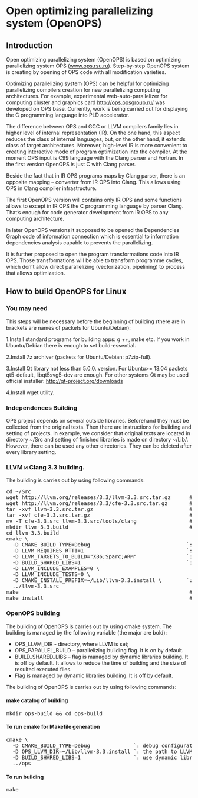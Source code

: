 Open optimizing parallelizing system (OpenOPS)
=========================

Introduction
--------
Open optimizing parallelizing system (OpenOPS) is based on optimizing parallelizing system OPS (www.ops.rsu.ru). Step-by-step OpenOPS system is creating by opening of OPS code with all modification varieties.

Optimizing parallelizing system (OPS) can be helpful for optimizing parallelizing compilers creation for new parallelizing computing architectures. For example, experimental web-auto-parallelizer for computing cluster and graphics card http://ops.opsgroup.ru/ was developed on OPS base.
Currently, work is being carried out for displaying the C programming language into PLD accelerator.


The difference between OPS and GCC or LLVM compilers family lies in higher level of internal representation (IR). On the one hand, this aspect reduces the class of internal languages, but, on the other hand, it extends class of target architectures. Moreover, high-level IR is more convenient to creating interactive mode of program optimization into the compiler. At the moment OPS input is C99 language with the Clang parser and Fortran. In the first version OpenOPS is just C with Clang parser. 

Beside the fact that in IR OPS programs maps by Clang parser, there is an opposite mapping – converter from IR OPS into Clang. This allows using OPS in Clang compiler infrastructure. 

The first OpenOPS version will contains only IR OPS and some functions allows to except in IR OPS the C programming language by parser Clang. That’s enough for code generator development from IR OPS to any computing architecture. 

In later OpenOPS versions it supposed to be opened the Dependencies Graph code of information connection which is essential to information dependencies analysis capable to prevents the parallelizing.

It is further proposed to open the program transformations code into IR OPS. Those transformations will be able to transform programme cycles, which don’t allow direct parallelizing (vectorization, pipelining) to process that allows optimization.

How to build OpenOPS for Linux
-------------------------
### You may need

This steps will be necessary before the beginning of building (there are in brackets are names of packets for Ubuntu/Debian):

1.Install standard programs for building apps: g ++, make etc. If you work in Ubuntu/Debian there is enough to set build-essential.

2.Install 7z archiver (packets for Ubuntu/Debian: p7zip-full).

3.Install Qt library not less than 5.0.0. version. For Ubuntu>= 13.04 packets qt5-default, libqt5svg5-dev are enough. For other systems Qt may be used official installer: http://qt-project.org/downloads

4.Install wget utility. 


### Independences Building
OPS project depends on several outside libraries. Beforehand they must be collected from the original texts. Then there are instructions for building and setting of projects. In example, we consider that original texts are located in directory ~/Src and setting of finished libraries is made on directory ~/Lib/<nameoflibrary>. However, there can be used any other directories. They can be deleted after every library setting.

### LLVM и Clang 3.3 building.

The building is carries out by using following commands:
<pre>
cd ~/Src
wget http://llvm.org/releases/3.3/llvm-3.3.src.tar.gz      # download LLVM 3.3
wget http://llvm.org/releases/3.3/cfe-3.3.src.tar.gz       # download Clang 3.3
tar -xvf llvm-3.3.src.tar.gz                               # unpack LLVM
tar -xvf cfe-3.3.src.tar.gz                                # unpack Clang
mv -T cfe-3.3.src llvm-3.3.src/tools/clang                 # move clang into LLVM
mkdir llvm-3.3.build                                       # make catalog of building 
cd llvm-3.3.build
cmake \
  -D CMAKE_BUILD_TYPE=Debug                               `: debug configuration, have to be used Release or RelWithDebInfo` \
  -D LLVM_REQUIRES_RTTI=1                                 `:  to switch on type’s information` \
  -D LLVM_TARGETS_TO_BUILD="X86;Sparc;ARM"                `: target platforms are at random` \
  -D BUILD_SHARED_LIBS=1                                  `: dynamic libraries building` \
  -D LLVM_INCLUDE_EXAMPLES=0 \
  -D LLVM_INCLUDE_TESTS=0 \
  -D CMAKE_INSTALL_PREFIX=~/Lib/llvm-3.3.install \        `: the path to directory to be installed ` \
  ../llvm-3.3.src
make                                                       # start of building
make install                                               # library installation
</pre>

### OpenOPS building

The building of OpenOPS is carries out by using cmake system. The building is managed by the following variable (the major are bold):
* OPS_LLVM_DIR - directory, where LLVM is set;
* OPS_PARALLEL_BUILD – parallelizing building flag. It is on by default.
* BUILD_SHARED_LIBS – flag is managed by dynamic libraries building. It is off by default. It allows to reduce the time of building and the size of resulted executed files.
* Flag is managed by dynamic libraries building. It is off by default.

The building of OpenOPS is carries out by using following commands:
#### make catalog of building 
<pre>mkdir ops-build && cd ops-build</pre>
#### To run cmake for Makefile generation
<pre>cmake \
  -D CMAKE_BUILD_TYPE=Debug              `: debug configuration`\
  -D OPS_LLVM_DIR=~/Lib/llvm-3.3.install `: the path to LLVM`\
  -D BUILD_SHARED_LIBS=1                 `: use dynamic libraries`\
  ../ops</pre>
#### To run building
<pre>make</pre>
